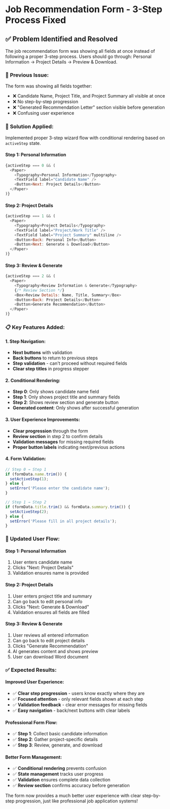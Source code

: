 # Job Recommendation Form - 3-Step Process Fixed

## ✅ Problem Identified and Resolved

The job recommendation form was showing all fields at once instead of following a proper 3-step process. Users should go through: Personal Information → Project Details → Preview & Download.

### 🐛 **Previous Issue:**

The form was showing all fields together:
- ❌ Candidate Name, Project Title, and Project Summary all visible at once
- ❌ No step-by-step progression
- ❌ "Generated Recommendation Letter" section visible before generation
- ❌ Confusing user experience

### 🔧 **Solution Applied:**

Implemented proper 3-step wizard flow with conditional rendering based on `activeStep` state.

#### **Step 1: Personal Information**
```javascript
{activeStep === 0 && (
  <Paper>
    <Typography>Personal Information</Typography>
    <TextField label="Candidate Name" />
    <Button>Next: Project Details</Button>
  </Paper>
)}
```

#### **Step 2: Project Details**
```javascript
{activeStep === 1 && (
  <Paper>
    <Typography>Project Details</Typography>
    <TextField label="Project/Work Title" />
    <TextField label="Project Summary" multiline />
    <Button>Back: Personal Info</Button>
    <Button>Next: Generate & Download</Button>
  </Paper>
)}
```

#### **Step 3: Review & Generate**
```javascript
{activeStep === 2 && (
  <Paper>
    <Typography>Review Information & Generate</Typography>
    {/* Review Section */}
    <Box>Review Details: Name, Title, Summary</Box>
    <Button>Back: Project Details</Button>
    <Button>Generate Recommendation</Button>
  </Paper>
)}
```

### 📋 **Key Features Added:**

#### **1. Step Navigation:**
- **Next buttons** with validation
- **Back buttons** to return to previous steps
- **Step validation** - can't proceed without required fields
- **Clear step titles** in progress stepper

#### **2. Conditional Rendering:**
- **Step 0**: Only shows candidate name field
- **Step 1**: Only shows project title and summary fields
- **Step 2**: Shows review section and generate button
- **Generated content**: Only shows after successful generation

#### **3. User Experience Improvements:**
- **Clear progression** through the form
- **Review section** in step 2 to confirm details
- **Validation messages** for missing required fields
- **Proper button labels** indicating next/previous actions

#### **4. Form Validation:**
```javascript
// Step 0 → Step 1
if (formData.name.trim()) {
  setActiveStep(1);
} else {
  setError('Please enter the candidate name');
}

// Step 1 → Step 2  
if (formData.title.trim() && formData.summary.trim()) {
  setActiveStep(2);
} else {
  setError('Please fill in all project details');
}
```

### 🎯 **Updated User Flow:**

#### **Step 1: Personal Information**
1. User enters candidate name
2. Clicks "Next: Project Details"
3. Validation ensures name is provided

#### **Step 2: Project Details**
1. User enters project title and summary
2. Can go back to edit personal info
3. Clicks "Next: Generate & Download"
4. Validation ensures all fields are filled

#### **Step 3: Review & Generate**
1. User reviews all entered information
2. Can go back to edit project details
3. Clicks "Generate Recommendation"
4. AI generates content and shows preview
5. User can download Word document

### ✅ **Expected Results:**

#### **Improved User Experience:**
- ✅ **Clear step progression** - users know exactly where they are
- ✅ **Focused attention** - only relevant fields shown at each step
- ✅ **Validation feedback** - clear error messages for missing fields
- ✅ **Easy navigation** - back/next buttons with clear labels

#### **Professional Form Flow:**
- ✅ **Step 1**: Collect basic candidate information
- ✅ **Step 2**: Gather project-specific details
- ✅ **Step 3**: Review, generate, and download

#### **Better Form Management:**
- ✅ **Conditional rendering** prevents confusion
- ✅ **State management** tracks user progress
- ✅ **Validation** ensures complete data collection
- ✅ **Review section** confirms accuracy before generation

The form now provides a much better user experience with clear step-by-step progression, just like professional job application systems!
